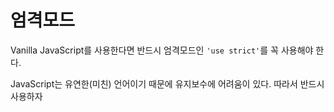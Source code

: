 # 엄격모드

Vanilla JavaScript를 사용한다면 반드시 엄격모드인 `'use strict'`를 꼭 사용해야 한다.

JavaScript는 유연한(미친) 언어이기 때문에 유지보수에 어려움이 있다. 따라서 반드시 사용하자